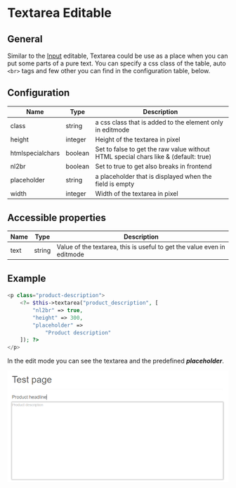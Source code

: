 # Textarea Editable

## General

Similar to the [Input](./16_Input.md) editable, Textarea could be use as a place when you can put some parts of a pure text. 
You can specify a css class of the table, auto `<br>` tags and few other you can find in the configuration table, below.


## Configuration

| Name             | Type    | Description                                                                         |
|------------------|---------|-------------------------------------------------------------------------------------|
| class            | string  | a css class that is added to the element only in editmode                           |
| height           | integer | Height of the textarea in pixel                                                     |
| htmlspecialchars | boolean | Set to false to get the raw value without HTML special chars like & (default: true) |
| nl2br            | boolean | Set to true to get also breaks in frontend                                          |
| placeholder      | string  | a placeholder that is displayed when the field is empty                             |
| width            | integer | Width of the textarea in pixel                                                      |


## Accessible properties

| Name | Type   | Description                                                             |
|------|--------|-------------------------------------------------------------------------|
| text | string | Value of the textarea, this is useful to get the value even in editmode |

## Example

```php
<p class="product-description">
    <?= $this->textarea("product_description", [
        "nl2br" => true,
        "height" => 300,
        "placeholder" =>
            "Product description"
    ]); ?>
</p>
```

In the edit mode you can see the textarea and the predefined ***placeholder***.
 
![Product description textarea - editmode](../../img/editable_textarea_editmode_preview.png)


